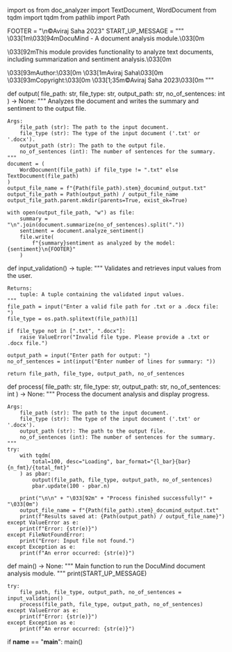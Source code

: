 import os
from doc_analyzer import TextDocument, WordDocument
from tqdm import tqdm
from pathlib import Path

FOOTER = "\n©Aviraj Saha 2023"
START_UP_MESSAGE = """
\033[1m\033[94mDocuMind - A document analysis module.\033[0m

\033[92mThis module provides functionality to analyze text documents, including summarization and sentiment analysis.\033[0m

\033[93mAuthor:\033[0m \033[1mAviraj Saha\033[0m
\033[93mCopyright:\033[0m \033[1;35m©Aviraj Saha 2023\033[0m
"""


def output(
    file_path: str, file_type: str, output_path: str, no_of_sentences: int
) -> None:
    """
    Analyzes the document and writes the summary and sentiment to the output file.

    Args:
        file_path (str): The path to the input document.
        file_type (str): The type of the input document ('.txt' or '.docx').
        output_path (str): The path to the output file.
        no_of_sentences (int): The number of sentences for the summary.
    """
    document = (
        WordDocument(file_path) if file_type != ".txt" else TextDocument(file_path)
    )
    output_file_name = f"{Path(file_path).stem}_documind_output.txt"
    output_file_path = Path(output_path) / output_file_name
    output_file_path.parent.mkdir(parents=True, exist_ok=True)

    with open(output_file_path, "w") as file:
        summary = "\n".join(document.summarize(no_of_sentences).split("."))
        sentiment = document.analyze_sentiment()
        file.write(
            f"{summary}sentiment as analyzed by the model: {sentiment}\n{FOOTER}"
        )


def input_validation() -> tuple:
    """
    Validates and retrieves input values from the user.

    Returns:
        tuple: A tuple containing the validated input values.
    """
    file_path = input("Enter a valid file path for .txt or a .docx file: ")
    file_type = os.path.splitext(file_path)[1]

    if file_type not in [".txt", ".docx"]:
        raise ValueError("Invalid file type. Please provide a .txt or .docx file.")

    output_path = input("Enter path for output: ")
    no_of_sentences = int(input("Enter number of lines for summary: "))

    return file_path, file_type, output_path, no_of_sentences


def process(
    file_path: str, file_type: str, output_path: str, no_of_sentences: int
) -> None:
    """
    Process the document analysis and display progress.

    Args:
        file_path (str): The path to the input document.
        file_type (str): The type of the input document ('.txt' or '.docx').
        output_path (str): The path to the output file.
        no_of_sentences (int): The number of sentences for the summary.
    """
    try:
        with tqdm(
            total=100, desc="Loading", bar_format="{l_bar}{bar} {n_fmt}/{total_fmt}"
        ) as pbar:
            output(file_path, file_type, output_path, no_of_sentences)
            pbar.update(100 - pbar.n)

        print("\n\n" + "\033[92m" + "Process finished successfully!" + "\033[0m")
        output_file_name = f"{Path(file_path).stem}_documind_output.txt"
        print(f"Results saved at: {Path(output_path) / output_file_name}")
    except ValueError as e:
        print(f"Error: {str(e)}")
    except FileNotFoundError:
        print("Error: Input file not found.")
    except Exception as e:
        print(f"An error occurred: {str(e)}")


def main() -> None:
    """
    Main function to run the DocuMind document analysis module.
    """
    print(START_UP_MESSAGE)

    try:
        file_path, file_type, output_path, no_of_sentences = input_validation()
        process(file_path, file_type, output_path, no_of_sentences)
    except ValueError as e:
        print(f"Error: {str(e)}")
    except Exception as e:
        print(f"An error occurred: {str(e)}")


if __name__ == "__main__":
    main()
